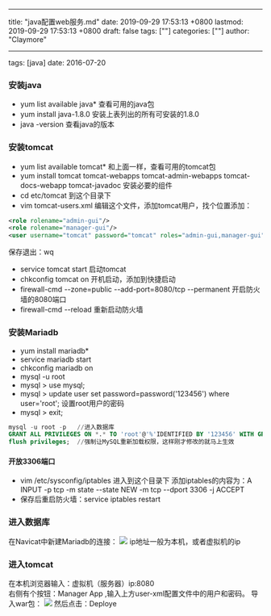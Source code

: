 
---
title: "java配置web服务.md"
date: 2019-09-29 17:53:13 +0800
lastmod: 2019-09-29 17:53:13 +0800
draft: false
tags: [""]
categories: [""]
author: "Claymore"

---
tags: [java] date: 2016-07-20


### 安装java
* yum list available java* 查看可用的java包
* yum install java-1.8.0  安装上表列出的所有可安装的1.8.0
* java -version 查看java的版本

### 安装tomcat
* yum list available tomcat* 和上面一样，查看可用的tomcat包
* yum install  tomcat tomcat-webapps tomcat-admin-webapps tomcat-docs-webapp tomcat-javadoc 安装必要的组件
* cd etc/tomcat    到这个目录下
* vim tomcat-users.xml 编辑这个文件，添加tomcat用户，找个位置添加：
```xml
<role rolename="admin-gui"/>
<role rolename="manager-gui"/>
<user username="tomcat" password="tomcat" roles="admin-gui,manager-gui"/>
```
<!-- more -->

保存退出：wq

* service tomcat start  启动tomcat
* chkconfig tomcat on  开机启动，添加到快捷启动
* firewall-cmd --zone=public --add-port=8080/tcp --permanent 开启防火墙的8080端口
* firewall-cmd --reload 重新启动防火墙

### 安装Mariadb
* yum  install mariadb*
* service mariadb start
* chkconfig mariadb on
* mysql -u root
* mysql > use mysql;
* mysql > update user set password=password('123456') where user='root'; 设置root用户的密码
* mysql > exit;

```sql
mysql -u root -p   //进入数据库
GRANT ALL PRIVILEGES ON *.* TO 'root'@'%'IDENTIFIED BY '123456' WITH GRANT OPTION;     //让所有同一网段访问此数据库。
flush privileges;  //强制让MySQL重新加载权限，这样刚才修改的就马上生效
```
#### 开放3306端口
*  vim /etc/sysconfig/iptables 进入到这个目录下 添加iptables的内容为：A INPUT -p tcp -m state --state NEW -m tcp --dport 3306 -j ACCEPT
*  保存后重启防火墙：service iptables restart

### 进入数据库
在Navicat中新建Mariadb的连接：
![](http://7xs1eq.com1.z0.glb.clouddn.com/Maria%20DB%20%E8%BF%9E%E6%8E%A5%E5%B1%9E%E6%80%A7.png)
ip地址一般为本机，或者虚拟机的ip

### 进入tomcat
在本机浏览器输入：虚拟机（服务器）ip:8080  
右侧有个按钮：Manager App ,输入上方user-xml配置文件中的用户和密码。
导入war包：
![](http://7xs1eq.com1.z0.glb.clouddn.com/inputWar.png)
然后点击：Deploye